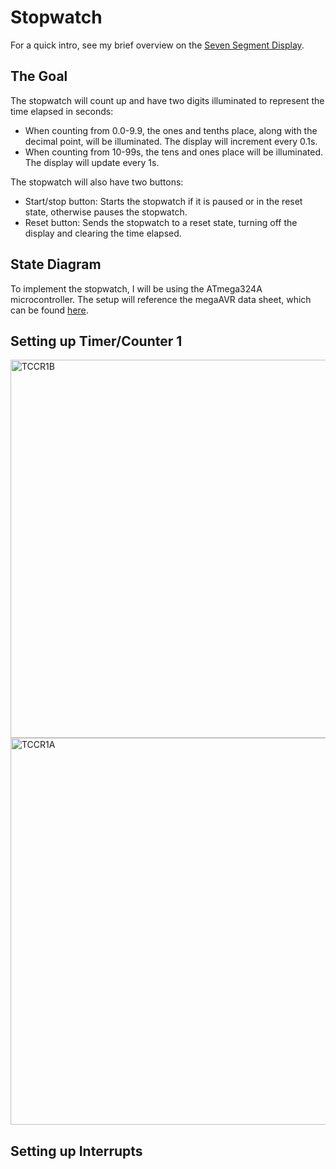 # Stopwatch

For a quick intro, see my brief overview on the <a href="https://github.com/kiarazhu/Seven-Segment-Display"> Seven Segment Display</a>.

## The Goal

The stopwatch will count up and have two digits illuminated to represent the time elapsed in seconds:
- When counting from 0.0-9.9, the ones and tenths place, along with the decimal point, will be illuminated. The display will increment every 0.1s.
- When counting from 10-99s, the tens and ones place will be illuminated. The display will update every 1s.

The stopwatch will also have two buttons:
- Start/stop button: Starts the stopwatch if it is paused or in the reset state, otherwise pauses the stopwatch.
- Reset button: Sends the stopwatch to a reset state, turning off the display and clearing the time elapsed.

## State Diagram


To implement the stopwatch, I will be using the ATmega324A microcontroller. The setup will reference the megaAVR data sheet, which can be found <a href="https://ww1.microchip.com/downloads/en/DeviceDoc/ATmega164A_PA-324A_PA-644A_PA-1284_P_Data-Sheet-40002070B.pdf"> here</a>.

## Setting up Timer/Counter 1

<img width="605" alt="TCCR1B" src="https://github.com/user-attachments/assets/1e6a0605-6695-4424-86b0-5183d6fa3f30" />
<img width="619" alt="TCCR1A" src="https://github.com/user-attachments/assets/749fbcc0-3127-45d2-afd8-a18c5d0b0eee" />


## Setting up Interrupts
